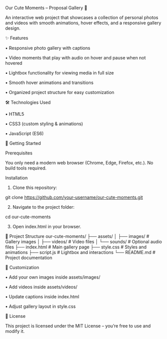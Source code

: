 Our Cute Moments – Proposal Gallery 💖

An interactive web project that showcases a collection of personal photos and videos with smooth animations, hover effects, and a responsive gallery design.

✨ Features

• Responsive photo gallery with captions

• Video moments that play with audio on hover and pause when not hovered

• Lightbox functionality for viewing media in full size

• Smooth hover animations and transitions

• Organized project structure for easy customization

🛠️ Technologies Used

• HTML5

• CSS3 (custom styling & animations)

• JavaScript (ES6)

🚀 Getting Started

Prerequisites

You only need a modern web browser (Chrome, Edge, Firefox, etc.). No build tools required.

Installation

1. Clone this repository:

git clone https://github.com/your-username/our-cute-moments.git

2. Navigate to the project folder:

cd our-cute-moments

3. Open index.html in your browser.

📂 Project Structure
our-cute-moments/
├── assets/
│ ├── images/ # Gallery images
│ ├── videos/ # Video files
│ └── sounds/ # Optional audio files
├── index.html # Main gallery page
├── style.css # Styles and animations
├── script.js # Lightbox and interactions
└── README.md # Project documentation

📌 Customization

• Add your own images inside assets/images/

• Add videos inside assets/videos/

• Update captions inside index.html

• Adjust gallery layout in style.css

📜 License

This project is licensed under the MIT License – you’re free to use and modify it.
